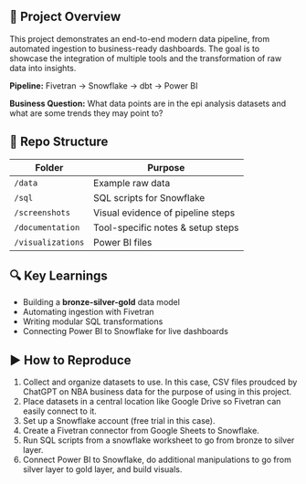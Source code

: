 

## 📌 Project Overview
This project demonstrates an end-to-end modern data pipeline, from automated ingestion to business-ready dashboards. The goal is to showcase the integration of multiple tools and the transformation of raw data into insights.

**Pipeline:** Fivetran → Snowflake → dbt → Power BI

**Business Question:** What data points are in the epi analysis datasets and what are some trends they may point to?



## 📂 Repo Structure
| Folder | Purpose |
|--------|---------|
| `/data` | Example raw data |
| `/sql` | SQL scripts for Snowflake |
| `/screenshots` | Visual evidence of pipeline steps |
| `/documentation` | Tool-specific notes & setup steps |
| `/visualizations` | Power BI files |


## 🔍 Key Learnings
- Building a **bronze-silver-gold** data model
- Automating ingestion with Fivetran
- Writing modular SQL transformations
- Connecting Power BI to Snowflake for live dashboards

## ▶ How to Reproduce
1. Collect and organize datasets to use. In this case, CSV files proudced by ChatGPT on NBA business data for the purpose of using in this project.
2. Place datasets in a central location like Google Drive so Fivetran can easily connect to it.
3. Set up a Snowflake account (free trial in this case).
4. Create a Fivetran connector from Google Sheets to Snowflake.
5. Run SQL scripts from a snowflake worksheet to go from bronze to silver layer.
6. Connect Power BI to Snowflake, do additional manipulations to go from silver layer to gold layer, and build visuals.
